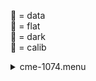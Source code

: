 &#x1F4D7;  = data  
&#x1F4D8;  = flat  
&#x1F4D9;  = dark  
&#x1F4D5;  = calib<details><summary>cme-1074.menu</summary><blockquote><pre><details><summary>cme-1074.cbk</summary><blockquote><pre><details><summary>1074_FW.rcp</summary><blockquote><pre>prefilterrange	1074

Integration:0.00 minutes.  Hardware:0.42 minutes. total:0.42 minutes  </pre></blockquote></details><details><summary>setupDark.rcp</summary><blockquote><pre>shut	in

Integration:0.00 minutes.  Hardware:0.00 minutes. total:0.00 minutes  </pre></blockquote></details><details><summary>&#x1F4D9; [1074_05wave_2beam_16sums_1rep_BOTH.rcp](tuningplots/1074_05wave_2beam_16sums_1rep_BOTH.rcp.png)</summary><blockquote><pre>&#x1F4D9; data	rcam	both	1074.48	16
&#x1F4D9; data	rcam	both	1074.59	16
&#x1F4D9; data	rcam	both	1074.70	16
&#x1F4D9; data	rcam	both	1074.81	16
&#x1F4D9; data	rcam	both	1074.92	16
&#x1F4D9; data	tcam	both	1074.48	16
&#x1F4D9; data	tcam	both	1074.59	16
&#x1F4D9; data	tcam	both	1074.70	16
&#x1F4D9; data	tcam	both	1074.81	16
&#x1F4D9; data	tcam	both	1074.92	16

Integration:1.05 minutes.  Hardware:0.00 minutes. total:1.05 minutes  </pre></blockquote></details><details><summary>setupFlat.rcp</summary><blockquote><pre>diffuser	in
cover	out
occ	out
shut	out
calib	out

Integration:0.00 minutes.  Hardware:1.00 minutes. total:1.00 minutes  </pre></blockquote></details><details><summary>&#x1F4D8; [1074_05wave_2beam_16sums_1rep_BOTH.rcp](tuningplots/1074_05wave_2beam_16sums_1rep_BOTH.rcp.png)</summary><blockquote><pre>&#x1F4D8; data	rcam	both	1074.48	16
&#x1F4D8; data	rcam	both	1074.59	16
&#x1F4D8; data	rcam	both	1074.70	16
&#x1F4D8; data	rcam	both	1074.81	16
&#x1F4D8; data	rcam	both	1074.92	16
&#x1F4D8; data	tcam	both	1074.48	16
&#x1F4D8; data	tcam	both	1074.59	16
&#x1F4D8; data	tcam	both	1074.70	16
&#x1F4D8; data	tcam	both	1074.81	16
&#x1F4D8; data	tcam	both	1074.92	16

Integration:1.05 minutes.  Hardware:0.00 minutes. total:1.05 minutes  </pre></blockquote></details><details><summary>setupObserving.rcp</summary><blockquote><pre>shut	in
cover	out
calib	out
occ	in
diffuser	out
shut	out

Integration:0.00 minutes.  Hardware:0.33 minutes. total:0.33 minutes  </pre></blockquote></details><details><summary>&#x1F4D7; [1074_05wave_2beam_16sums_1rep_BOTH.rcp](tuningplots/1074_05wave_2beam_16sums_1rep_BOTH.rcp.png)</summary><blockquote><pre>&#x1F4D7; data	rcam	both	1074.48	16
&#x1F4D7; data	rcam	both	1074.59	16
&#x1F4D7; data	rcam	both	1074.70	16
&#x1F4D7; data	rcam	both	1074.81	16
&#x1F4D7; data	rcam	both	1074.92	16
&#x1F4D7; data	tcam	both	1074.48	16
&#x1F4D7; data	tcam	both	1074.59	16
&#x1F4D7; data	tcam	both	1074.70	16
&#x1F4D7; data	tcam	both	1074.81	16
&#x1F4D7; data	tcam	both	1074.92	16

Integration:1.05 minutes.  Hardware:0.00 minutes. total:1.05 minutes  </pre></blockquote></details><details><summary>&#x1F4D7; [1074_05wave_2beam_16sums_1rep_BOTH.rcp](tuningplots/1074_05wave_2beam_16sums_1rep_BOTH.rcp.png)</summary><blockquote><pre>&#x1F4D7; data	rcam	both	1074.48	16
&#x1F4D7; data	rcam	both	1074.59	16
&#x1F4D7; data	rcam	both	1074.70	16
&#x1F4D7; data	rcam	both	1074.81	16
&#x1F4D7; data	rcam	both	1074.92	16
&#x1F4D7; data	tcam	both	1074.48	16
&#x1F4D7; data	tcam	both	1074.59	16
&#x1F4D7; data	tcam	both	1074.70	16
&#x1F4D7; data	tcam	both	1074.81	16
&#x1F4D7; data	tcam	both	1074.92	16

Integration:1.05 minutes.  Hardware:0.00 minutes. total:1.05 minutes  </pre></blockquote></details><details><summary>&#x1F4D7; [1074_05wave_2beam_16sums_1rep_BOTH.rcp](tuningplots/1074_05wave_2beam_16sums_1rep_BOTH.rcp.png)</summary><blockquote><pre>&#x1F4D7; data	rcam	both	1074.48	16
&#x1F4D7; data	rcam	both	1074.59	16
&#x1F4D7; data	rcam	both	1074.70	16
&#x1F4D7; data	rcam	both	1074.81	16
&#x1F4D7; data	rcam	both	1074.92	16
&#x1F4D7; data	tcam	both	1074.48	16
&#x1F4D7; data	tcam	both	1074.59	16
&#x1F4D7; data	tcam	both	1074.70	16
&#x1F4D7; data	tcam	both	1074.81	16
&#x1F4D7; data	tcam	both	1074.92	16

Integration:1.05 minutes.  Hardware:0.00 minutes. total:1.05 minutes  </pre></blockquote></details><details><summary>&#x1F4D7; [1074_05wave_2beam_16sums_1rep_BOTH.rcp](tuningplots/1074_05wave_2beam_16sums_1rep_BOTH.rcp.png)</summary><blockquote><pre>&#x1F4D7; data	rcam	both	1074.48	16
&#x1F4D7; data	rcam	both	1074.59	16
&#x1F4D7; data	rcam	both	1074.70	16
&#x1F4D7; data	rcam	both	1074.81	16
&#x1F4D7; data	rcam	both	1074.92	16
&#x1F4D7; data	tcam	both	1074.48	16
&#x1F4D7; data	tcam	both	1074.59	16
&#x1F4D7; data	tcam	both	1074.70	16
&#x1F4D7; data	tcam	both	1074.81	16
&#x1F4D7; data	tcam	both	1074.92	16

Integration:1.05 minutes.  Hardware:0.00 minutes. total:1.05 minutes  </pre></blockquote></details><details><summary>&#x1F4D7; [1074_05wave_2beam_16sums_1rep_BOTH.rcp](tuningplots/1074_05wave_2beam_16sums_1rep_BOTH.rcp.png)</summary><blockquote><pre>&#x1F4D7; data	rcam	both	1074.48	16
&#x1F4D7; data	rcam	both	1074.59	16
&#x1F4D7; data	rcam	both	1074.70	16
&#x1F4D7; data	rcam	both	1074.81	16
&#x1F4D7; data	rcam	both	1074.92	16
&#x1F4D7; data	tcam	both	1074.48	16
&#x1F4D7; data	tcam	both	1074.59	16
&#x1F4D7; data	tcam	both	1074.70	16
&#x1F4D7; data	tcam	both	1074.81	16
&#x1F4D7; data	tcam	both	1074.92	16

Integration:1.05 minutes.  Hardware:0.00 minutes. total:1.05 minutes  </pre></blockquote></details><details><summary>&#x1F4D7; [1074_05wave_2beam_16sums_1rep_BOTH.rcp](tuningplots/1074_05wave_2beam_16sums_1rep_BOTH.rcp.png)</summary><blockquote><pre>&#x1F4D7; data	rcam	both	1074.48	16
&#x1F4D7; data	rcam	both	1074.59	16
&#x1F4D7; data	rcam	both	1074.70	16
&#x1F4D7; data	rcam	both	1074.81	16
&#x1F4D7; data	rcam	both	1074.92	16
&#x1F4D7; data	tcam	both	1074.48	16
&#x1F4D7; data	tcam	both	1074.59	16
&#x1F4D7; data	tcam	both	1074.70	16
&#x1F4D7; data	tcam	both	1074.81	16
&#x1F4D7; data	tcam	both	1074.92	16

Integration:1.05 minutes.  Hardware:0.00 minutes. total:1.05 minutes  </pre></blockquote></details><details><summary>&#x1F4D7; [1074_05wave_2beam_16sums_1rep_BOTH.rcp](tuningplots/1074_05wave_2beam_16sums_1rep_BOTH.rcp.png)</summary><blockquote><pre>&#x1F4D7; data	rcam	both	1074.48	16
&#x1F4D7; data	rcam	both	1074.59	16
&#x1F4D7; data	rcam	both	1074.70	16
&#x1F4D7; data	rcam	both	1074.81	16
&#x1F4D7; data	rcam	both	1074.92	16
&#x1F4D7; data	tcam	both	1074.48	16
&#x1F4D7; data	tcam	both	1074.59	16
&#x1F4D7; data	tcam	both	1074.70	16
&#x1F4D7; data	tcam	both	1074.81	16
&#x1F4D7; data	tcam	both	1074.92	16

Integration:1.05 minutes.  Hardware:0.00 minutes. total:1.05 minutes  </pre></blockquote></details><details><summary>&#x1F4D7; [1074_05wave_2beam_16sums_1rep_BOTH.rcp](tuningplots/1074_05wave_2beam_16sums_1rep_BOTH.rcp.png)</summary><blockquote><pre>&#x1F4D7; data	rcam	both	1074.48	16
&#x1F4D7; data	rcam	both	1074.59	16
&#x1F4D7; data	rcam	both	1074.70	16
&#x1F4D7; data	rcam	both	1074.81	16
&#x1F4D7; data	rcam	both	1074.92	16
&#x1F4D7; data	tcam	both	1074.48	16
&#x1F4D7; data	tcam	both	1074.59	16
&#x1F4D7; data	tcam	both	1074.70	16
&#x1F4D7; data	tcam	both	1074.81	16
&#x1F4D7; data	tcam	both	1074.92	16

Integration:1.05 minutes.  Hardware:0.00 minutes. total:1.05 minutes  </pre></blockquote></details><details><summary>&#x1F4D7; [1074_05wave_2beam_16sums_1rep_BOTH.rcp](tuningplots/1074_05wave_2beam_16sums_1rep_BOTH.rcp.png)</summary><blockquote><pre>&#x1F4D7; data	rcam	both	1074.48	16
&#x1F4D7; data	rcam	both	1074.59	16
&#x1F4D7; data	rcam	both	1074.70	16
&#x1F4D7; data	rcam	both	1074.81	16
&#x1F4D7; data	rcam	both	1074.92	16
&#x1F4D7; data	tcam	both	1074.48	16
&#x1F4D7; data	tcam	both	1074.59	16
&#x1F4D7; data	tcam	both	1074.70	16
&#x1F4D7; data	tcam	both	1074.81	16
&#x1F4D7; data	tcam	both	1074.92	16

Integration:1.05 minutes.  Hardware:0.00 minutes. total:1.05 minutes  </pre></blockquote></details><details><summary>&#x1F4D7; [1074_05wave_2beam_16sums_1rep_BOTH.rcp](tuningplots/1074_05wave_2beam_16sums_1rep_BOTH.rcp.png)</summary><blockquote><pre>&#x1F4D7; data	rcam	both	1074.48	16
&#x1F4D7; data	rcam	both	1074.59	16
&#x1F4D7; data	rcam	both	1074.70	16
&#x1F4D7; data	rcam	both	1074.81	16
&#x1F4D7; data	rcam	both	1074.92	16
&#x1F4D7; data	tcam	both	1074.48	16
&#x1F4D7; data	tcam	both	1074.59	16
&#x1F4D7; data	tcam	both	1074.70	16
&#x1F4D7; data	tcam	both	1074.81	16
&#x1F4D7; data	tcam	both	1074.92	16

Integration:1.05 minutes.  Hardware:0.00 minutes. total:1.05 minutes  </pre></blockquote></details><details><summary>&#x1F4D7; [1074_05wave_2beam_16sums_1rep_BOTH.rcp](tuningplots/1074_05wave_2beam_16sums_1rep_BOTH.rcp.png)</summary><blockquote><pre>&#x1F4D7; data	rcam	both	1074.48	16
&#x1F4D7; data	rcam	both	1074.59	16
&#x1F4D7; data	rcam	both	1074.70	16
&#x1F4D7; data	rcam	both	1074.81	16
&#x1F4D7; data	rcam	both	1074.92	16
&#x1F4D7; data	tcam	both	1074.48	16
&#x1F4D7; data	tcam	both	1074.59	16
&#x1F4D7; data	tcam	both	1074.70	16
&#x1F4D7; data	tcam	both	1074.81	16
&#x1F4D7; data	tcam	both	1074.92	16

Integration:1.05 minutes.  Hardware:0.00 minutes. total:1.05 minutes  </pre></blockquote></details><details><summary>&#x1F4D7; [1074_05wave_2beam_16sums_1rep_BOTH.rcp](tuningplots/1074_05wave_2beam_16sums_1rep_BOTH.rcp.png)</summary><blockquote><pre>&#x1F4D7; data	rcam	both	1074.48	16
&#x1F4D7; data	rcam	both	1074.59	16
&#x1F4D7; data	rcam	both	1074.70	16
&#x1F4D7; data	rcam	both	1074.81	16
&#x1F4D7; data	rcam	both	1074.92	16
&#x1F4D7; data	tcam	both	1074.48	16
&#x1F4D7; data	tcam	both	1074.59	16
&#x1F4D7; data	tcam	both	1074.70	16
&#x1F4D7; data	tcam	both	1074.81	16
&#x1F4D7; data	tcam	both	1074.92	16

Integration:1.05 minutes.  Hardware:0.00 minutes. total:1.05 minutes  </pre></blockquote></details><details><summary>&#x1F4D7; [1074_05wave_2beam_16sums_1rep_BOTH.rcp](tuningplots/1074_05wave_2beam_16sums_1rep_BOTH.rcp.png)</summary><blockquote><pre>&#x1F4D7; data	rcam	both	1074.48	16
&#x1F4D7; data	rcam	both	1074.59	16
&#x1F4D7; data	rcam	both	1074.70	16
&#x1F4D7; data	rcam	both	1074.81	16
&#x1F4D7; data	rcam	both	1074.92	16
&#x1F4D7; data	tcam	both	1074.48	16
&#x1F4D7; data	tcam	both	1074.59	16
&#x1F4D7; data	tcam	both	1074.70	16
&#x1F4D7; data	tcam	both	1074.81	16
&#x1F4D7; data	tcam	both	1074.92	16

Integration:1.05 minutes.  Hardware:0.00 minutes. total:1.05 minutes  </pre></blockquote></details><details><summary>&#x1F4D7; [1074_05wave_2beam_16sums_1rep_BOTH.rcp](tuningplots/1074_05wave_2beam_16sums_1rep_BOTH.rcp.png)</summary><blockquote><pre>&#x1F4D7; data	rcam	both	1074.48	16
&#x1F4D7; data	rcam	both	1074.59	16
&#x1F4D7; data	rcam	both	1074.70	16
&#x1F4D7; data	rcam	both	1074.81	16
&#x1F4D7; data	rcam	both	1074.92	16
&#x1F4D7; data	tcam	both	1074.48	16
&#x1F4D7; data	tcam	both	1074.59	16
&#x1F4D7; data	tcam	both	1074.70	16
&#x1F4D7; data	tcam	both	1074.81	16
&#x1F4D7; data	tcam	both	1074.92	16

Integration:1.05 minutes.  Hardware:0.00 minutes. total:1.05 minutes  </pre></blockquote></details><details><summary>&#x1F4D7; [1074_05wave_2beam_16sums_1rep_BOTH.rcp](tuningplots/1074_05wave_2beam_16sums_1rep_BOTH.rcp.png)</summary><blockquote><pre>&#x1F4D7; data	rcam	both	1074.48	16
&#x1F4D7; data	rcam	both	1074.59	16
&#x1F4D7; data	rcam	both	1074.70	16
&#x1F4D7; data	rcam	both	1074.81	16
&#x1F4D7; data	rcam	both	1074.92	16
&#x1F4D7; data	tcam	both	1074.48	16
&#x1F4D7; data	tcam	both	1074.59	16
&#x1F4D7; data	tcam	both	1074.70	16
&#x1F4D7; data	tcam	both	1074.81	16
&#x1F4D7; data	tcam	both	1074.92	16

Integration:1.05 minutes.  Hardware:0.00 minutes. total:1.05 minutes  </pre></blockquote></details><details><summary>&#x1F4D7; [1074_05wave_2beam_16sums_1rep_BOTH.rcp](tuningplots/1074_05wave_2beam_16sums_1rep_BOTH.rcp.png)</summary><blockquote><pre>&#x1F4D7; data	rcam	both	1074.48	16
&#x1F4D7; data	rcam	both	1074.59	16
&#x1F4D7; data	rcam	both	1074.70	16
&#x1F4D7; data	rcam	both	1074.81	16
&#x1F4D7; data	rcam	both	1074.92	16
&#x1F4D7; data	tcam	both	1074.48	16
&#x1F4D7; data	tcam	both	1074.59	16
&#x1F4D7; data	tcam	both	1074.70	16
&#x1F4D7; data	tcam	both	1074.81	16
&#x1F4D7; data	tcam	both	1074.92	16

Integration:1.05 minutes.  Hardware:0.00 minutes. total:1.05 minutes  </pre></blockquote></details><details><summary>&#x1F4D7; [1074_05wave_2beam_16sums_1rep_BOTH.rcp](tuningplots/1074_05wave_2beam_16sums_1rep_BOTH.rcp.png)</summary><blockquote><pre>&#x1F4D7; data	rcam	both	1074.48	16
&#x1F4D7; data	rcam	both	1074.59	16
&#x1F4D7; data	rcam	both	1074.70	16
&#x1F4D7; data	rcam	both	1074.81	16
&#x1F4D7; data	rcam	both	1074.92	16
&#x1F4D7; data	tcam	both	1074.48	16
&#x1F4D7; data	tcam	both	1074.59	16
&#x1F4D7; data	tcam	both	1074.70	16
&#x1F4D7; data	tcam	both	1074.81	16
&#x1F4D7; data	tcam	both	1074.92	16

Integration:1.05 minutes.  Hardware:0.00 minutes. total:1.05 minutes  </pre></blockquote></details><details><summary>&#x1F4D7; [1074_05wave_2beam_16sums_1rep_BOTH.rcp](tuningplots/1074_05wave_2beam_16sums_1rep_BOTH.rcp.png)</summary><blockquote><pre>&#x1F4D7; data	rcam	both	1074.48	16
&#x1F4D7; data	rcam	both	1074.59	16
&#x1F4D7; data	rcam	both	1074.70	16
&#x1F4D7; data	rcam	both	1074.81	16
&#x1F4D7; data	rcam	both	1074.92	16
&#x1F4D7; data	tcam	both	1074.48	16
&#x1F4D7; data	tcam	both	1074.59	16
&#x1F4D7; data	tcam	both	1074.70	16
&#x1F4D7; data	tcam	both	1074.81	16
&#x1F4D7; data	tcam	both	1074.92	16

Integration:1.05 minutes.  Hardware:0.00 minutes. total:1.05 minutes  </pre></blockquote></details><details><summary>&#x1F4D7; [1074_05wave_2beam_16sums_1rep_BOTH.rcp](tuningplots/1074_05wave_2beam_16sums_1rep_BOTH.rcp.png)</summary><blockquote><pre>&#x1F4D7; data	rcam	both	1074.48	16
&#x1F4D7; data	rcam	both	1074.59	16
&#x1F4D7; data	rcam	both	1074.70	16
&#x1F4D7; data	rcam	both	1074.81	16
&#x1F4D7; data	rcam	both	1074.92	16
&#x1F4D7; data	tcam	both	1074.48	16
&#x1F4D7; data	tcam	both	1074.59	16
&#x1F4D7; data	tcam	both	1074.70	16
&#x1F4D7; data	tcam	both	1074.81	16
&#x1F4D7; data	tcam	both	1074.92	16

Integration:1.05 minutes.  Hardware:0.00 minutes. total:1.05 minutes  </pre></blockquote></details><details><summary>&#x1F4D7; [1074_05wave_2beam_16sums_1rep_BOTH.rcp](tuningplots/1074_05wave_2beam_16sums_1rep_BOTH.rcp.png)</summary><blockquote><pre>&#x1F4D7; data	rcam	both	1074.48	16
&#x1F4D7; data	rcam	both	1074.59	16
&#x1F4D7; data	rcam	both	1074.70	16
&#x1F4D7; data	rcam	both	1074.81	16
&#x1F4D7; data	rcam	both	1074.92	16
&#x1F4D7; data	tcam	both	1074.48	16
&#x1F4D7; data	tcam	both	1074.59	16
&#x1F4D7; data	tcam	both	1074.70	16
&#x1F4D7; data	tcam	both	1074.81	16
&#x1F4D7; data	tcam	both	1074.92	16

Integration:1.05 minutes.  Hardware:0.00 minutes. total:1.05 minutes  </pre></blockquote></details><details><summary>&#x1F4D7; [1074_05wave_2beam_16sums_1rep_BOTH.rcp](tuningplots/1074_05wave_2beam_16sums_1rep_BOTH.rcp.png)</summary><blockquote><pre>&#x1F4D7; data	rcam	both	1074.48	16
&#x1F4D7; data	rcam	both	1074.59	16
&#x1F4D7; data	rcam	both	1074.70	16
&#x1F4D7; data	rcam	both	1074.81	16
&#x1F4D7; data	rcam	both	1074.92	16
&#x1F4D7; data	tcam	both	1074.48	16
&#x1F4D7; data	tcam	both	1074.59	16
&#x1F4D7; data	tcam	both	1074.70	16
&#x1F4D7; data	tcam	both	1074.81	16
&#x1F4D7; data	tcam	both	1074.92	16

Integration:1.05 minutes.  Hardware:0.00 minutes. total:1.05 minutes  </pre></blockquote></details><details><summary>&#x1F4D7; [1074_05wave_2beam_16sums_1rep_BOTH.rcp](tuningplots/1074_05wave_2beam_16sums_1rep_BOTH.rcp.png)</summary><blockquote><pre>&#x1F4D7; data	rcam	both	1074.48	16
&#x1F4D7; data	rcam	both	1074.59	16
&#x1F4D7; data	rcam	both	1074.70	16
&#x1F4D7; data	rcam	both	1074.81	16
&#x1F4D7; data	rcam	both	1074.92	16
&#x1F4D7; data	tcam	both	1074.48	16
&#x1F4D7; data	tcam	both	1074.59	16
&#x1F4D7; data	tcam	both	1074.70	16
&#x1F4D7; data	tcam	both	1074.81	16
&#x1F4D7; data	tcam	both	1074.92	16

Integration:1.05 minutes.  Hardware:0.00 minutes. total:1.05 minutes  </pre></blockquote></details><details><summary>&#x1F4D7; [1074_05wave_2beam_16sums_1rep_BOTH.rcp](tuningplots/1074_05wave_2beam_16sums_1rep_BOTH.rcp.png)</summary><blockquote><pre>&#x1F4D7; data	rcam	both	1074.48	16
&#x1F4D7; data	rcam	both	1074.59	16
&#x1F4D7; data	rcam	both	1074.70	16
&#x1F4D7; data	rcam	both	1074.81	16
&#x1F4D7; data	rcam	both	1074.92	16
&#x1F4D7; data	tcam	both	1074.48	16
&#x1F4D7; data	tcam	both	1074.59	16
&#x1F4D7; data	tcam	both	1074.70	16
&#x1F4D7; data	tcam	both	1074.81	16
&#x1F4D7; data	tcam	both	1074.92	16

Integration:1.05 minutes.  Hardware:0.00 minutes. total:1.05 minutes  </pre></blockquote></details><details><summary>&#x1F4D7; [1074_05wave_2beam_16sums_1rep_BOTH.rcp](tuningplots/1074_05wave_2beam_16sums_1rep_BOTH.rcp.png)</summary><blockquote><pre>&#x1F4D7; data	rcam	both	1074.48	16
&#x1F4D7; data	rcam	both	1074.59	16
&#x1F4D7; data	rcam	both	1074.70	16
&#x1F4D7; data	rcam	both	1074.81	16
&#x1F4D7; data	rcam	both	1074.92	16
&#x1F4D7; data	tcam	both	1074.48	16
&#x1F4D7; data	tcam	both	1074.59	16
&#x1F4D7; data	tcam	both	1074.70	16
&#x1F4D7; data	tcam	both	1074.81	16
&#x1F4D7; data	tcam	both	1074.92	16

Integration:1.05 minutes.  Hardware:0.00 minutes. total:1.05 minutes  </pre></blockquote></details><details><summary>&#x1F4D7; [1074_05wave_2beam_16sums_1rep_BOTH.rcp](tuningplots/1074_05wave_2beam_16sums_1rep_BOTH.rcp.png)</summary><blockquote><pre>&#x1F4D7; data	rcam	both	1074.48	16
&#x1F4D7; data	rcam	both	1074.59	16
&#x1F4D7; data	rcam	both	1074.70	16
&#x1F4D7; data	rcam	both	1074.81	16
&#x1F4D7; data	rcam	both	1074.92	16
&#x1F4D7; data	tcam	both	1074.48	16
&#x1F4D7; data	tcam	both	1074.59	16
&#x1F4D7; data	tcam	both	1074.70	16
&#x1F4D7; data	tcam	both	1074.81	16
&#x1F4D7; data	tcam	both	1074.92	16

Integration:1.05 minutes.  Hardware:0.00 minutes. total:1.05 minutes  </pre></blockquote></details><details><summary>&#x1F4D7; [1074_05wave_2beam_16sums_1rep_BOTH.rcp](tuningplots/1074_05wave_2beam_16sums_1rep_BOTH.rcp.png)</summary><blockquote><pre>&#x1F4D7; data	rcam	both	1074.48	16
&#x1F4D7; data	rcam	both	1074.59	16
&#x1F4D7; data	rcam	both	1074.70	16
&#x1F4D7; data	rcam	both	1074.81	16
&#x1F4D7; data	rcam	both	1074.92	16
&#x1F4D7; data	tcam	both	1074.48	16
&#x1F4D7; data	tcam	both	1074.59	16
&#x1F4D7; data	tcam	both	1074.70	16
&#x1F4D7; data	tcam	both	1074.81	16
&#x1F4D7; data	tcam	both	1074.92	16

Integration:1.05 minutes.  Hardware:0.00 minutes. total:1.05 minutes  </pre></blockquote></details><details><summary>&#x1F4D7; [1074_05wave_2beam_16sums_1rep_BOTH.rcp](tuningplots/1074_05wave_2beam_16sums_1rep_BOTH.rcp.png)</summary><blockquote><pre>&#x1F4D7; data	rcam	both	1074.48	16
&#x1F4D7; data	rcam	both	1074.59	16
&#x1F4D7; data	rcam	both	1074.70	16
&#x1F4D7; data	rcam	both	1074.81	16
&#x1F4D7; data	rcam	both	1074.92	16
&#x1F4D7; data	tcam	both	1074.48	16
&#x1F4D7; data	tcam	both	1074.59	16
&#x1F4D7; data	tcam	both	1074.70	16
&#x1F4D7; data	tcam	both	1074.81	16
&#x1F4D7; data	tcam	both	1074.92	16

Integration:1.05 minutes.  Hardware:0.00 minutes. total:1.05 minutes  </pre></blockquote></details><details><summary>&#x1F4D7; [1074_05wave_2beam_16sums_1rep_BOTH.rcp](tuningplots/1074_05wave_2beam_16sums_1rep_BOTH.rcp.png)</summary><blockquote><pre>&#x1F4D7; data	rcam	both	1074.48	16
&#x1F4D7; data	rcam	both	1074.59	16
&#x1F4D7; data	rcam	both	1074.70	16
&#x1F4D7; data	rcam	both	1074.81	16
&#x1F4D7; data	rcam	both	1074.92	16
&#x1F4D7; data	tcam	both	1074.48	16
&#x1F4D7; data	tcam	both	1074.59	16
&#x1F4D7; data	tcam	both	1074.70	16
&#x1F4D7; data	tcam	both	1074.81	16
&#x1F4D7; data	tcam	both	1074.92	16

Integration:1.05 minutes.  Hardware:0.00 minutes. total:1.05 minutes  </pre></blockquote></details><details><summary>&#x1F4D7; [1074_05wave_2beam_16sums_1rep_BOTH.rcp](tuningplots/1074_05wave_2beam_16sums_1rep_BOTH.rcp.png)</summary><blockquote><pre>&#x1F4D7; data	rcam	both	1074.48	16
&#x1F4D7; data	rcam	both	1074.59	16
&#x1F4D7; data	rcam	both	1074.70	16
&#x1F4D7; data	rcam	both	1074.81	16
&#x1F4D7; data	rcam	both	1074.92	16
&#x1F4D7; data	tcam	both	1074.48	16
&#x1F4D7; data	tcam	both	1074.59	16
&#x1F4D7; data	tcam	both	1074.70	16
&#x1F4D7; data	tcam	both	1074.81	16
&#x1F4D7; data	tcam	both	1074.92	16

Integration:1.05 minutes.  Hardware:0.00 minutes. total:1.05 minutes  </pre></blockquote></details><details><summary>&#x1F4D7; [1074_05wave_2beam_16sums_1rep_BOTH.rcp](tuningplots/1074_05wave_2beam_16sums_1rep_BOTH.rcp.png)</summary><blockquote><pre>&#x1F4D7; data	rcam	both	1074.48	16
&#x1F4D7; data	rcam	both	1074.59	16
&#x1F4D7; data	rcam	both	1074.70	16
&#x1F4D7; data	rcam	both	1074.81	16
&#x1F4D7; data	rcam	both	1074.92	16
&#x1F4D7; data	tcam	both	1074.48	16
&#x1F4D7; data	tcam	both	1074.59	16
&#x1F4D7; data	tcam	both	1074.70	16
&#x1F4D7; data	tcam	both	1074.81	16
&#x1F4D7; data	tcam	both	1074.92	16

Integration:1.05 minutes.  Hardware:0.00 minutes. total:1.05 minutes  </pre></blockquote></details><details><summary>&#x1F4D7; [1074_05wave_2beam_16sums_1rep_BOTH.rcp](tuningplots/1074_05wave_2beam_16sums_1rep_BOTH.rcp.png)</summary><blockquote><pre>&#x1F4D7; data	rcam	both	1074.48	16
&#x1F4D7; data	rcam	both	1074.59	16
&#x1F4D7; data	rcam	both	1074.70	16
&#x1F4D7; data	rcam	both	1074.81	16
&#x1F4D7; data	rcam	both	1074.92	16
&#x1F4D7; data	tcam	both	1074.48	16
&#x1F4D7; data	tcam	both	1074.59	16
&#x1F4D7; data	tcam	both	1074.70	16
&#x1F4D7; data	tcam	both	1074.81	16
&#x1F4D7; data	tcam	both	1074.92	16

Integration:1.05 minutes.  Hardware:0.00 minutes. total:1.05 minutes  </pre></blockquote></details><details><summary>&#x1F4D7; [1074_05wave_2beam_16sums_1rep_BOTH.rcp](tuningplots/1074_05wave_2beam_16sums_1rep_BOTH.rcp.png)</summary><blockquote><pre>&#x1F4D7; data	rcam	both	1074.48	16
&#x1F4D7; data	rcam	both	1074.59	16
&#x1F4D7; data	rcam	both	1074.70	16
&#x1F4D7; data	rcam	both	1074.81	16
&#x1F4D7; data	rcam	both	1074.92	16
&#x1F4D7; data	tcam	both	1074.48	16
&#x1F4D7; data	tcam	both	1074.59	16
&#x1F4D7; data	tcam	both	1074.70	16
&#x1F4D7; data	tcam	both	1074.81	16
&#x1F4D7; data	tcam	both	1074.92	16

Integration:1.05 minutes.  Hardware:0.00 minutes. total:1.05 minutes  </pre></blockquote></details><details><summary>&#x1F4D7; [1074_05wave_2beam_16sums_1rep_BOTH.rcp](tuningplots/1074_05wave_2beam_16sums_1rep_BOTH.rcp.png)</summary><blockquote><pre>&#x1F4D7; data	rcam	both	1074.48	16
&#x1F4D7; data	rcam	both	1074.59	16
&#x1F4D7; data	rcam	both	1074.70	16
&#x1F4D7; data	rcam	both	1074.81	16
&#x1F4D7; data	rcam	both	1074.92	16
&#x1F4D7; data	tcam	both	1074.48	16
&#x1F4D7; data	tcam	both	1074.59	16
&#x1F4D7; data	tcam	both	1074.70	16
&#x1F4D7; data	tcam	both	1074.81	16
&#x1F4D7; data	tcam	both	1074.92	16

Integration:1.05 minutes.  Hardware:0.00 minutes. total:1.05 minutes  </pre></blockquote></details><details><summary>&#x1F4D7; [1074_05wave_2beam_16sums_1rep_BOTH.rcp](tuningplots/1074_05wave_2beam_16sums_1rep_BOTH.rcp.png)</summary><blockquote><pre>&#x1F4D7; data	rcam	both	1074.48	16
&#x1F4D7; data	rcam	both	1074.59	16
&#x1F4D7; data	rcam	both	1074.70	16
&#x1F4D7; data	rcam	both	1074.81	16
&#x1F4D7; data	rcam	both	1074.92	16
&#x1F4D7; data	tcam	both	1074.48	16
&#x1F4D7; data	tcam	both	1074.59	16
&#x1F4D7; data	tcam	both	1074.70	16
&#x1F4D7; data	tcam	both	1074.81	16
&#x1F4D7; data	tcam	both	1074.92	16

Integration:1.05 minutes.  Hardware:0.00 minutes. total:1.05 minutes  </pre></blockquote></details><details><summary>&#x1F4D7; [1074_05wave_2beam_16sums_1rep_BOTH.rcp](tuningplots/1074_05wave_2beam_16sums_1rep_BOTH.rcp.png)</summary><blockquote><pre>&#x1F4D7; data	rcam	both	1074.48	16
&#x1F4D7; data	rcam	both	1074.59	16
&#x1F4D7; data	rcam	both	1074.70	16
&#x1F4D7; data	rcam	both	1074.81	16
&#x1F4D7; data	rcam	both	1074.92	16
&#x1F4D7; data	tcam	both	1074.48	16
&#x1F4D7; data	tcam	both	1074.59	16
&#x1F4D7; data	tcam	both	1074.70	16
&#x1F4D7; data	tcam	both	1074.81	16
&#x1F4D7; data	tcam	both	1074.92	16

Integration:1.05 minutes.  Hardware:0.00 minutes. total:1.05 minutes  </pre></blockquote></details><details><summary>&#x1F4D7; [1074_05wave_2beam_16sums_1rep_BOTH.rcp](tuningplots/1074_05wave_2beam_16sums_1rep_BOTH.rcp.png)</summary><blockquote><pre>&#x1F4D7; data	rcam	both	1074.48	16
&#x1F4D7; data	rcam	both	1074.59	16
&#x1F4D7; data	rcam	both	1074.70	16
&#x1F4D7; data	rcam	both	1074.81	16
&#x1F4D7; data	rcam	both	1074.92	16
&#x1F4D7; data	tcam	both	1074.48	16
&#x1F4D7; data	tcam	both	1074.59	16
&#x1F4D7; data	tcam	both	1074.70	16
&#x1F4D7; data	tcam	both	1074.81	16
&#x1F4D7; data	tcam	both	1074.92	16

Integration:1.05 minutes.  Hardware:0.00 minutes. total:1.05 minutes  </pre></blockquote></details><details><summary>&#x1F4D7; [1074_05wave_2beam_16sums_1rep_BOTH.rcp](tuningplots/1074_05wave_2beam_16sums_1rep_BOTH.rcp.png)</summary><blockquote><pre>&#x1F4D7; data	rcam	both	1074.48	16
&#x1F4D7; data	rcam	both	1074.59	16
&#x1F4D7; data	rcam	both	1074.70	16
&#x1F4D7; data	rcam	both	1074.81	16
&#x1F4D7; data	rcam	both	1074.92	16
&#x1F4D7; data	tcam	both	1074.48	16
&#x1F4D7; data	tcam	both	1074.59	16
&#x1F4D7; data	tcam	both	1074.70	16
&#x1F4D7; data	tcam	both	1074.81	16
&#x1F4D7; data	tcam	both	1074.92	16

Integration:1.05 minutes.  Hardware:0.00 minutes. total:1.05 minutes  </pre></blockquote></details><details><summary>&#x1F4D7; [1074_05wave_2beam_16sums_1rep_BOTH.rcp](tuningplots/1074_05wave_2beam_16sums_1rep_BOTH.rcp.png)</summary><blockquote><pre>&#x1F4D7; data	rcam	both	1074.48	16
&#x1F4D7; data	rcam	both	1074.59	16
&#x1F4D7; data	rcam	both	1074.70	16
&#x1F4D7; data	rcam	both	1074.81	16
&#x1F4D7; data	rcam	both	1074.92	16
&#x1F4D7; data	tcam	both	1074.48	16
&#x1F4D7; data	tcam	both	1074.59	16
&#x1F4D7; data	tcam	both	1074.70	16
&#x1F4D7; data	tcam	both	1074.81	16
&#x1F4D7; data	tcam	both	1074.92	16

Integration:1.05 minutes.  Hardware:0.00 minutes. total:1.05 minutes  </pre></blockquote></details><details><summary>&#x1F4D7; [1074_05wave_2beam_16sums_1rep_BOTH.rcp](tuningplots/1074_05wave_2beam_16sums_1rep_BOTH.rcp.png)</summary><blockquote><pre>&#x1F4D7; data	rcam	both	1074.48	16
&#x1F4D7; data	rcam	both	1074.59	16
&#x1F4D7; data	rcam	both	1074.70	16
&#x1F4D7; data	rcam	both	1074.81	16
&#x1F4D7; data	rcam	both	1074.92	16
&#x1F4D7; data	tcam	both	1074.48	16
&#x1F4D7; data	tcam	both	1074.59	16
&#x1F4D7; data	tcam	both	1074.70	16
&#x1F4D7; data	tcam	both	1074.81	16
&#x1F4D7; data	tcam	both	1074.92	16

Integration:1.05 minutes.  Hardware:0.00 minutes. total:1.05 minutes  </pre></blockquote></details><details><summary>&#x1F4D7; [1074_05wave_2beam_16sums_1rep_BOTH.rcp](tuningplots/1074_05wave_2beam_16sums_1rep_BOTH.rcp.png)</summary><blockquote><pre>&#x1F4D7; data	rcam	both	1074.48	16
&#x1F4D7; data	rcam	both	1074.59	16
&#x1F4D7; data	rcam	both	1074.70	16
&#x1F4D7; data	rcam	both	1074.81	16
&#x1F4D7; data	rcam	both	1074.92	16
&#x1F4D7; data	tcam	both	1074.48	16
&#x1F4D7; data	tcam	both	1074.59	16
&#x1F4D7; data	tcam	both	1074.70	16
&#x1F4D7; data	tcam	both	1074.81	16
&#x1F4D7; data	tcam	both	1074.92	16

Integration:1.05 minutes.  Hardware:0.00 minutes. total:1.05 minutes  </pre></blockquote></details><details><summary>&#x1F4D7; [1074_05wave_2beam_16sums_1rep_BOTH.rcp](tuningplots/1074_05wave_2beam_16sums_1rep_BOTH.rcp.png)</summary><blockquote><pre>&#x1F4D7; data	rcam	both	1074.48	16
&#x1F4D7; data	rcam	both	1074.59	16
&#x1F4D7; data	rcam	both	1074.70	16
&#x1F4D7; data	rcam	both	1074.81	16
&#x1F4D7; data	rcam	both	1074.92	16
&#x1F4D7; data	tcam	both	1074.48	16
&#x1F4D7; data	tcam	both	1074.59	16
&#x1F4D7; data	tcam	both	1074.70	16
&#x1F4D7; data	tcam	both	1074.81	16
&#x1F4D7; data	tcam	both	1074.92	16

Integration:1.05 minutes.  Hardware:0.00 minutes. total:1.05 minutes  </pre></blockquote></details><details><summary>&#x1F4D7; [1074_05wave_2beam_16sums_1rep_BOTH.rcp](tuningplots/1074_05wave_2beam_16sums_1rep_BOTH.rcp.png)</summary><blockquote><pre>&#x1F4D7; data	rcam	both	1074.48	16
&#x1F4D7; data	rcam	both	1074.59	16
&#x1F4D7; data	rcam	both	1074.70	16
&#x1F4D7; data	rcam	both	1074.81	16
&#x1F4D7; data	rcam	both	1074.92	16
&#x1F4D7; data	tcam	both	1074.48	16
&#x1F4D7; data	tcam	both	1074.59	16
&#x1F4D7; data	tcam	both	1074.70	16
&#x1F4D7; data	tcam	both	1074.81	16
&#x1F4D7; data	tcam	both	1074.92	16

Integration:1.05 minutes.  Hardware:0.00 minutes. total:1.05 minutes  </pre></blockquote></details><details><summary>&#x1F4D7; [1074_05wave_2beam_16sums_1rep_BOTH.rcp](tuningplots/1074_05wave_2beam_16sums_1rep_BOTH.rcp.png)</summary><blockquote><pre>&#x1F4D7; data	rcam	both	1074.48	16
&#x1F4D7; data	rcam	both	1074.59	16
&#x1F4D7; data	rcam	both	1074.70	16
&#x1F4D7; data	rcam	both	1074.81	16
&#x1F4D7; data	rcam	both	1074.92	16
&#x1F4D7; data	tcam	both	1074.48	16
&#x1F4D7; data	tcam	both	1074.59	16
&#x1F4D7; data	tcam	both	1074.70	16
&#x1F4D7; data	tcam	both	1074.81	16
&#x1F4D7; data	tcam	both	1074.92	16

Integration:1.05 minutes.  Hardware:0.00 minutes. total:1.05 minutes  </pre></blockquote></details><details><summary>&#x1F4D7; [1074_05wave_2beam_16sums_1rep_BOTH.rcp](tuningplots/1074_05wave_2beam_16sums_1rep_BOTH.rcp.png)</summary><blockquote><pre>&#x1F4D7; data	rcam	both	1074.48	16
&#x1F4D7; data	rcam	both	1074.59	16
&#x1F4D7; data	rcam	both	1074.70	16
&#x1F4D7; data	rcam	both	1074.81	16
&#x1F4D7; data	rcam	both	1074.92	16
&#x1F4D7; data	tcam	both	1074.48	16
&#x1F4D7; data	tcam	both	1074.59	16
&#x1F4D7; data	tcam	both	1074.70	16
&#x1F4D7; data	tcam	both	1074.81	16
&#x1F4D7; data	tcam	both	1074.92	16

Integration:1.05 minutes.  Hardware:0.00 minutes. total:1.05 minutes  </pre></blockquote></details><details><summary>&#x1F4D7; [1074_05wave_2beam_16sums_1rep_BOTH.rcp](tuningplots/1074_05wave_2beam_16sums_1rep_BOTH.rcp.png)</summary><blockquote><pre>&#x1F4D7; data	rcam	both	1074.48	16
&#x1F4D7; data	rcam	both	1074.59	16
&#x1F4D7; data	rcam	both	1074.70	16
&#x1F4D7; data	rcam	both	1074.81	16
&#x1F4D7; data	rcam	both	1074.92	16
&#x1F4D7; data	tcam	both	1074.48	16
&#x1F4D7; data	tcam	both	1074.59	16
&#x1F4D7; data	tcam	both	1074.70	16
&#x1F4D7; data	tcam	both	1074.81	16
&#x1F4D7; data	tcam	both	1074.92	16

Integration:1.05 minutes.  Hardware:0.00 minutes. total:1.05 minutes  </pre></blockquote></details><details><summary>&#x1F4D7; [1074_05wave_2beam_16sums_1rep_BOTH.rcp](tuningplots/1074_05wave_2beam_16sums_1rep_BOTH.rcp.png)</summary><blockquote><pre>&#x1F4D7; data	rcam	both	1074.48	16
&#x1F4D7; data	rcam	both	1074.59	16
&#x1F4D7; data	rcam	both	1074.70	16
&#x1F4D7; data	rcam	both	1074.81	16
&#x1F4D7; data	rcam	both	1074.92	16
&#x1F4D7; data	tcam	both	1074.48	16
&#x1F4D7; data	tcam	both	1074.59	16
&#x1F4D7; data	tcam	both	1074.70	16
&#x1F4D7; data	tcam	both	1074.81	16
&#x1F4D7; data	tcam	both	1074.92	16

Integration:1.05 minutes.  Hardware:0.00 minutes. total:1.05 minutes  </pre></blockquote></details><details><summary>&#x1F4D7; [1074_05wave_2beam_16sums_1rep_BOTH.rcp](tuningplots/1074_05wave_2beam_16sums_1rep_BOTH.rcp.png)</summary><blockquote><pre>&#x1F4D7; data	rcam	both	1074.48	16
&#x1F4D7; data	rcam	both	1074.59	16
&#x1F4D7; data	rcam	both	1074.70	16
&#x1F4D7; data	rcam	both	1074.81	16
&#x1F4D7; data	rcam	both	1074.92	16
&#x1F4D7; data	tcam	both	1074.48	16
&#x1F4D7; data	tcam	both	1074.59	16
&#x1F4D7; data	tcam	both	1074.70	16
&#x1F4D7; data	tcam	both	1074.81	16
&#x1F4D7; data	tcam	both	1074.92	16

Integration:1.05 minutes.  Hardware:0.00 minutes. total:1.05 minutes  </pre></blockquote></details><details><summary>&#x1F4D7; [1074_05wave_2beam_16sums_1rep_BOTH.rcp](tuningplots/1074_05wave_2beam_16sums_1rep_BOTH.rcp.png)</summary><blockquote><pre>&#x1F4D7; data	rcam	both	1074.48	16
&#x1F4D7; data	rcam	both	1074.59	16
&#x1F4D7; data	rcam	both	1074.70	16
&#x1F4D7; data	rcam	both	1074.81	16
&#x1F4D7; data	rcam	both	1074.92	16
&#x1F4D7; data	tcam	both	1074.48	16
&#x1F4D7; data	tcam	both	1074.59	16
&#x1F4D7; data	tcam	both	1074.70	16
&#x1F4D7; data	tcam	both	1074.81	16
&#x1F4D7; data	tcam	both	1074.92	16

Integration:1.05 minutes.  Hardware:0.00 minutes. total:1.05 minutes  </pre></blockquote></details><details><summary>&#x1F4D7; [1074_05wave_2beam_16sums_1rep_BOTH.rcp](tuningplots/1074_05wave_2beam_16sums_1rep_BOTH.rcp.png)</summary><blockquote><pre>&#x1F4D7; data	rcam	both	1074.48	16
&#x1F4D7; data	rcam	both	1074.59	16
&#x1F4D7; data	rcam	both	1074.70	16
&#x1F4D7; data	rcam	both	1074.81	16
&#x1F4D7; data	rcam	both	1074.92	16
&#x1F4D7; data	tcam	both	1074.48	16
&#x1F4D7; data	tcam	both	1074.59	16
&#x1F4D7; data	tcam	both	1074.70	16
&#x1F4D7; data	tcam	both	1074.81	16
&#x1F4D7; data	tcam	both	1074.92	16

Integration:1.05 minutes.  Hardware:0.00 minutes. total:1.05 minutes  </pre></blockquote></details><details><summary>&#x1F4D7; [1074_05wave_2beam_16sums_1rep_BOTH.rcp](tuningplots/1074_05wave_2beam_16sums_1rep_BOTH.rcp.png)</summary><blockquote><pre>&#x1F4D7; data	rcam	both	1074.48	16
&#x1F4D7; data	rcam	both	1074.59	16
&#x1F4D7; data	rcam	both	1074.70	16
&#x1F4D7; data	rcam	both	1074.81	16
&#x1F4D7; data	rcam	both	1074.92	16
&#x1F4D7; data	tcam	both	1074.48	16
&#x1F4D7; data	tcam	both	1074.59	16
&#x1F4D7; data	tcam	both	1074.70	16
&#x1F4D7; data	tcam	both	1074.81	16
&#x1F4D7; data	tcam	both	1074.92	16

Integration:1.05 minutes.  Hardware:0.00 minutes. total:1.05 minutes  </pre></blockquote></details><details><summary>&#x1F4D7; [1074_05wave_2beam_16sums_1rep_BOTH.rcp](tuningplots/1074_05wave_2beam_16sums_1rep_BOTH.rcp.png)</summary><blockquote><pre>&#x1F4D7; data	rcam	both	1074.48	16
&#x1F4D7; data	rcam	both	1074.59	16
&#x1F4D7; data	rcam	both	1074.70	16
&#x1F4D7; data	rcam	both	1074.81	16
&#x1F4D7; data	rcam	both	1074.92	16
&#x1F4D7; data	tcam	both	1074.48	16
&#x1F4D7; data	tcam	both	1074.59	16
&#x1F4D7; data	tcam	both	1074.70	16
&#x1F4D7; data	tcam	both	1074.81	16
&#x1F4D7; data	tcam	both	1074.92	16

Integration:1.05 minutes.  Hardware:0.00 minutes. total:1.05 minutes  </pre></blockquote></details><details><summary>&#x1F4D7; [1074_05wave_2beam_16sums_1rep_BOTH.rcp](tuningplots/1074_05wave_2beam_16sums_1rep_BOTH.rcp.png)</summary><blockquote><pre>&#x1F4D7; data	rcam	both	1074.48	16
&#x1F4D7; data	rcam	both	1074.59	16
&#x1F4D7; data	rcam	both	1074.70	16
&#x1F4D7; data	rcam	both	1074.81	16
&#x1F4D7; data	rcam	both	1074.92	16
&#x1F4D7; data	tcam	both	1074.48	16
&#x1F4D7; data	tcam	both	1074.59	16
&#x1F4D7; data	tcam	both	1074.70	16
&#x1F4D7; data	tcam	both	1074.81	16
&#x1F4D7; data	tcam	both	1074.92	16

Integration:1.05 minutes.  Hardware:0.00 minutes. total:1.05 minutes  </pre></blockquote></details><details><summary>&#x1F4D7; [1074_05wave_2beam_16sums_1rep_BOTH.rcp](tuningplots/1074_05wave_2beam_16sums_1rep_BOTH.rcp.png)</summary><blockquote><pre>&#x1F4D7; data	rcam	both	1074.48	16
&#x1F4D7; data	rcam	both	1074.59	16
&#x1F4D7; data	rcam	both	1074.70	16
&#x1F4D7; data	rcam	both	1074.81	16
&#x1F4D7; data	rcam	both	1074.92	16
&#x1F4D7; data	tcam	both	1074.48	16
&#x1F4D7; data	tcam	both	1074.59	16
&#x1F4D7; data	tcam	both	1074.70	16
&#x1F4D7; data	tcam	both	1074.81	16
&#x1F4D7; data	tcam	both	1074.92	16

Integration:1.05 minutes.  Hardware:0.00 minutes. total:1.05 minutes  </pre></blockquote></details><details><summary>&#x1F4D7; [1074_05wave_2beam_16sums_1rep_BOTH.rcp](tuningplots/1074_05wave_2beam_16sums_1rep_BOTH.rcp.png)</summary><blockquote><pre>&#x1F4D7; data	rcam	both	1074.48	16
&#x1F4D7; data	rcam	both	1074.59	16
&#x1F4D7; data	rcam	both	1074.70	16
&#x1F4D7; data	rcam	both	1074.81	16
&#x1F4D7; data	rcam	both	1074.92	16
&#x1F4D7; data	tcam	both	1074.48	16
&#x1F4D7; data	tcam	both	1074.59	16
&#x1F4D7; data	tcam	both	1074.70	16
&#x1F4D7; data	tcam	both	1074.81	16
&#x1F4D7; data	tcam	both	1074.92	16

Integration:1.05 minutes.  Hardware:0.00 minutes. total:1.05 minutes  </pre></blockquote></details><details><summary>&#x1F4D7; [1074_05wave_2beam_16sums_1rep_BOTH.rcp](tuningplots/1074_05wave_2beam_16sums_1rep_BOTH.rcp.png)</summary><blockquote><pre>&#x1F4D7; data	rcam	both	1074.48	16
&#x1F4D7; data	rcam	both	1074.59	16
&#x1F4D7; data	rcam	both	1074.70	16
&#x1F4D7; data	rcam	both	1074.81	16
&#x1F4D7; data	rcam	both	1074.92	16
&#x1F4D7; data	tcam	both	1074.48	16
&#x1F4D7; data	tcam	both	1074.59	16
&#x1F4D7; data	tcam	both	1074.70	16
&#x1F4D7; data	tcam	both	1074.81	16
&#x1F4D7; data	tcam	both	1074.92	16

Integration:1.05 minutes.  Hardware:0.00 minutes. total:1.05 minutes  </pre></blockquote></details><details><summary>&#x1F4D7; [1074_05wave_2beam_16sums_1rep_BOTH.rcp](tuningplots/1074_05wave_2beam_16sums_1rep_BOTH.rcp.png)</summary><blockquote><pre>&#x1F4D7; data	rcam	both	1074.48	16
&#x1F4D7; data	rcam	both	1074.59	16
&#x1F4D7; data	rcam	both	1074.70	16
&#x1F4D7; data	rcam	both	1074.81	16
&#x1F4D7; data	rcam	both	1074.92	16
&#x1F4D7; data	tcam	both	1074.48	16
&#x1F4D7; data	tcam	both	1074.59	16
&#x1F4D7; data	tcam	both	1074.70	16
&#x1F4D7; data	tcam	both	1074.81	16
&#x1F4D7; data	tcam	both	1074.92	16

Integration:1.05 minutes.  Hardware:0.00 minutes. total:1.05 minutes  </pre></blockquote></details><details><summary>&#x1F4D7; [1074_05wave_2beam_16sums_1rep_BOTH.rcp](tuningplots/1074_05wave_2beam_16sums_1rep_BOTH.rcp.png)</summary><blockquote><pre>&#x1F4D7; data	rcam	both	1074.48	16
&#x1F4D7; data	rcam	both	1074.59	16
&#x1F4D7; data	rcam	both	1074.70	16
&#x1F4D7; data	rcam	both	1074.81	16
&#x1F4D7; data	rcam	both	1074.92	16
&#x1F4D7; data	tcam	both	1074.48	16
&#x1F4D7; data	tcam	both	1074.59	16
&#x1F4D7; data	tcam	both	1074.70	16
&#x1F4D7; data	tcam	both	1074.81	16
&#x1F4D7; data	tcam	both	1074.92	16

Integration:1.05 minutes.  Hardware:0.00 minutes. total:1.05 minutes  </pre></blockquote></details><details><summary>&#x1F4D7; [1074_05wave_2beam_16sums_1rep_BOTH.rcp](tuningplots/1074_05wave_2beam_16sums_1rep_BOTH.rcp.png)</summary><blockquote><pre>&#x1F4D7; data	rcam	both	1074.48	16
&#x1F4D7; data	rcam	both	1074.59	16
&#x1F4D7; data	rcam	both	1074.70	16
&#x1F4D7; data	rcam	both	1074.81	16
&#x1F4D7; data	rcam	both	1074.92	16
&#x1F4D7; data	tcam	both	1074.48	16
&#x1F4D7; data	tcam	both	1074.59	16
&#x1F4D7; data	tcam	both	1074.70	16
&#x1F4D7; data	tcam	both	1074.81	16
&#x1F4D7; data	tcam	both	1074.92	16

Integration:1.05 minutes.  Hardware:0.00 minutes. total:1.05 minutes  </pre></blockquote></details><details><summary>&#x1F4D7; [1074_05wave_2beam_16sums_1rep_BOTH.rcp](tuningplots/1074_05wave_2beam_16sums_1rep_BOTH.rcp.png)</summary><blockquote><pre>&#x1F4D7; data	rcam	both	1074.48	16
&#x1F4D7; data	rcam	both	1074.59	16
&#x1F4D7; data	rcam	both	1074.70	16
&#x1F4D7; data	rcam	both	1074.81	16
&#x1F4D7; data	rcam	both	1074.92	16
&#x1F4D7; data	tcam	both	1074.48	16
&#x1F4D7; data	tcam	both	1074.59	16
&#x1F4D7; data	tcam	both	1074.70	16
&#x1F4D7; data	tcam	both	1074.81	16
&#x1F4D7; data	tcam	both	1074.92	16

Integration:1.05 minutes.  Hardware:0.00 minutes. total:1.05 minutes  </pre></blockquote></details><details><summary>&#x1F4D7; [1074_05wave_2beam_16sums_1rep_BOTH.rcp](tuningplots/1074_05wave_2beam_16sums_1rep_BOTH.rcp.png)</summary><blockquote><pre>&#x1F4D7; data	rcam	both	1074.48	16
&#x1F4D7; data	rcam	both	1074.59	16
&#x1F4D7; data	rcam	both	1074.70	16
&#x1F4D7; data	rcam	both	1074.81	16
&#x1F4D7; data	rcam	both	1074.92	16
&#x1F4D7; data	tcam	both	1074.48	16
&#x1F4D7; data	tcam	both	1074.59	16
&#x1F4D7; data	tcam	both	1074.70	16
&#x1F4D7; data	tcam	both	1074.81	16
&#x1F4D7; data	tcam	both	1074.92	16

Integration:1.05 minutes.  Hardware:0.00 minutes. total:1.05 minutes  </pre></blockquote></details><details><summary>&#x1F4D7; [1074_05wave_2beam_16sums_1rep_BOTH.rcp](tuningplots/1074_05wave_2beam_16sums_1rep_BOTH.rcp.png)</summary><blockquote><pre>&#x1F4D7; data	rcam	both	1074.48	16
&#x1F4D7; data	rcam	both	1074.59	16
&#x1F4D7; data	rcam	both	1074.70	16
&#x1F4D7; data	rcam	both	1074.81	16
&#x1F4D7; data	rcam	both	1074.92	16
&#x1F4D7; data	tcam	both	1074.48	16
&#x1F4D7; data	tcam	both	1074.59	16
&#x1F4D7; data	tcam	both	1074.70	16
&#x1F4D7; data	tcam	both	1074.81	16
&#x1F4D7; data	tcam	both	1074.92	16

Integration:1.05 minutes.  Hardware:0.00 minutes. total:1.05 minutes  </pre></blockquote></details><details><summary>&#x1F4D7; [1074_05wave_2beam_16sums_1rep_BOTH.rcp](tuningplots/1074_05wave_2beam_16sums_1rep_BOTH.rcp.png)</summary><blockquote><pre>&#x1F4D7; data	rcam	both	1074.48	16
&#x1F4D7; data	rcam	both	1074.59	16
&#x1F4D7; data	rcam	both	1074.70	16
&#x1F4D7; data	rcam	both	1074.81	16
&#x1F4D7; data	rcam	both	1074.92	16
&#x1F4D7; data	tcam	both	1074.48	16
&#x1F4D7; data	tcam	both	1074.59	16
&#x1F4D7; data	tcam	both	1074.70	16
&#x1F4D7; data	tcam	both	1074.81	16
&#x1F4D7; data	tcam	both	1074.92	16

Integration:1.05 minutes.  Hardware:0.00 minutes. total:1.05 minutes  </pre></blockquote></details><details><summary>&#x1F4D7; [1074_05wave_2beam_16sums_1rep_BOTH.rcp](tuningplots/1074_05wave_2beam_16sums_1rep_BOTH.rcp.png)</summary><blockquote><pre>&#x1F4D7; data	rcam	both	1074.48	16
&#x1F4D7; data	rcam	both	1074.59	16
&#x1F4D7; data	rcam	both	1074.70	16
&#x1F4D7; data	rcam	both	1074.81	16
&#x1F4D7; data	rcam	both	1074.92	16
&#x1F4D7; data	tcam	both	1074.48	16
&#x1F4D7; data	tcam	both	1074.59	16
&#x1F4D7; data	tcam	both	1074.70	16
&#x1F4D7; data	tcam	both	1074.81	16
&#x1F4D7; data	tcam	both	1074.92	16

Integration:1.05 minutes.  Hardware:0.00 minutes. total:1.05 minutes  </pre></blockquote></details><details><summary>&#x1F4D7; [1074_05wave_2beam_16sums_1rep_BOTH.rcp](tuningplots/1074_05wave_2beam_16sums_1rep_BOTH.rcp.png)</summary><blockquote><pre>&#x1F4D7; data	rcam	both	1074.48	16
&#x1F4D7; data	rcam	both	1074.59	16
&#x1F4D7; data	rcam	both	1074.70	16
&#x1F4D7; data	rcam	both	1074.81	16
&#x1F4D7; data	rcam	both	1074.92	16
&#x1F4D7; data	tcam	both	1074.48	16
&#x1F4D7; data	tcam	both	1074.59	16
&#x1F4D7; data	tcam	both	1074.70	16
&#x1F4D7; data	tcam	both	1074.81	16
&#x1F4D7; data	tcam	both	1074.92	16

Integration:1.05 minutes.  Hardware:0.00 minutes. total:1.05 minutes  </pre></blockquote></details><details><summary>&#x1F4D7; [1074_05wave_2beam_16sums_1rep_BOTH.rcp](tuningplots/1074_05wave_2beam_16sums_1rep_BOTH.rcp.png)</summary><blockquote><pre>&#x1F4D7; data	rcam	both	1074.48	16
&#x1F4D7; data	rcam	both	1074.59	16
&#x1F4D7; data	rcam	both	1074.70	16
&#x1F4D7; data	rcam	both	1074.81	16
&#x1F4D7; data	rcam	both	1074.92	16
&#x1F4D7; data	tcam	both	1074.48	16
&#x1F4D7; data	tcam	both	1074.59	16
&#x1F4D7; data	tcam	both	1074.70	16
&#x1F4D7; data	tcam	both	1074.81	16
&#x1F4D7; data	tcam	both	1074.92	16

Integration:1.05 minutes.  Hardware:0.00 minutes. total:1.05 minutes  </pre></blockquote></details><details><summary>&#x1F4D7; [1074_05wave_2beam_16sums_1rep_BOTH.rcp](tuningplots/1074_05wave_2beam_16sums_1rep_BOTH.rcp.png)</summary><blockquote><pre>&#x1F4D7; data	rcam	both	1074.48	16
&#x1F4D7; data	rcam	both	1074.59	16
&#x1F4D7; data	rcam	both	1074.70	16
&#x1F4D7; data	rcam	both	1074.81	16
&#x1F4D7; data	rcam	both	1074.92	16
&#x1F4D7; data	tcam	both	1074.48	16
&#x1F4D7; data	tcam	both	1074.59	16
&#x1F4D7; data	tcam	both	1074.70	16
&#x1F4D7; data	tcam	both	1074.81	16
&#x1F4D7; data	tcam	both	1074.92	16

Integration:1.05 minutes.  Hardware:0.00 minutes. total:1.05 minutes  </pre></blockquote></details><details><summary>&#x1F4D7; [1074_05wave_2beam_16sums_1rep_BOTH.rcp](tuningplots/1074_05wave_2beam_16sums_1rep_BOTH.rcp.png)</summary><blockquote><pre>&#x1F4D7; data	rcam	both	1074.48	16
&#x1F4D7; data	rcam	both	1074.59	16
&#x1F4D7; data	rcam	both	1074.70	16
&#x1F4D7; data	rcam	both	1074.81	16
&#x1F4D7; data	rcam	both	1074.92	16
&#x1F4D7; data	tcam	both	1074.48	16
&#x1F4D7; data	tcam	both	1074.59	16
&#x1F4D7; data	tcam	both	1074.70	16
&#x1F4D7; data	tcam	both	1074.81	16
&#x1F4D7; data	tcam	both	1074.92	16

Integration:1.05 minutes.  Hardware:0.00 minutes. total:1.05 minutes  </pre></blockquote></details><details><summary>&#x1F4D7; [1074_05wave_2beam_16sums_1rep_BOTH.rcp](tuningplots/1074_05wave_2beam_16sums_1rep_BOTH.rcp.png)</summary><blockquote><pre>&#x1F4D7; data	rcam	both	1074.48	16
&#x1F4D7; data	rcam	both	1074.59	16
&#x1F4D7; data	rcam	both	1074.70	16
&#x1F4D7; data	rcam	both	1074.81	16
&#x1F4D7; data	rcam	both	1074.92	16
&#x1F4D7; data	tcam	both	1074.48	16
&#x1F4D7; data	tcam	both	1074.59	16
&#x1F4D7; data	tcam	both	1074.70	16
&#x1F4D7; data	tcam	both	1074.81	16
&#x1F4D7; data	tcam	both	1074.92	16

Integration:1.05 minutes.  Hardware:0.00 minutes. total:1.05 minutes  </pre></blockquote></details><details><summary>&#x1F4D7; [1074_05wave_2beam_16sums_1rep_BOTH.rcp](tuningplots/1074_05wave_2beam_16sums_1rep_BOTH.rcp.png)</summary><blockquote><pre>&#x1F4D7; data	rcam	both	1074.48	16
&#x1F4D7; data	rcam	both	1074.59	16
&#x1F4D7; data	rcam	both	1074.70	16
&#x1F4D7; data	rcam	both	1074.81	16
&#x1F4D7; data	rcam	both	1074.92	16
&#x1F4D7; data	tcam	both	1074.48	16
&#x1F4D7; data	tcam	both	1074.59	16
&#x1F4D7; data	tcam	both	1074.70	16
&#x1F4D7; data	tcam	both	1074.81	16
&#x1F4D7; data	tcam	both	1074.92	16

Integration:1.05 minutes.  Hardware:0.00 minutes. total:1.05 minutes  </pre></blockquote></details><details><summary>&#x1F4D7; [1074_05wave_2beam_16sums_1rep_BOTH.rcp](tuningplots/1074_05wave_2beam_16sums_1rep_BOTH.rcp.png)</summary><blockquote><pre>&#x1F4D7; data	rcam	both	1074.48	16
&#x1F4D7; data	rcam	both	1074.59	16
&#x1F4D7; data	rcam	both	1074.70	16
&#x1F4D7; data	rcam	both	1074.81	16
&#x1F4D7; data	rcam	both	1074.92	16
&#x1F4D7; data	tcam	both	1074.48	16
&#x1F4D7; data	tcam	both	1074.59	16
&#x1F4D7; data	tcam	both	1074.70	16
&#x1F4D7; data	tcam	both	1074.81	16
&#x1F4D7; data	tcam	both	1074.92	16

Integration:1.05 minutes.  Hardware:0.00 minutes. total:1.05 minutes  </pre></blockquote></details><details><summary>&#x1F4D7; [1074_05wave_2beam_16sums_1rep_BOTH.rcp](tuningplots/1074_05wave_2beam_16sums_1rep_BOTH.rcp.png)</summary><blockquote><pre>&#x1F4D7; data	rcam	both	1074.48	16
&#x1F4D7; data	rcam	both	1074.59	16
&#x1F4D7; data	rcam	both	1074.70	16
&#x1F4D7; data	rcam	both	1074.81	16
&#x1F4D7; data	rcam	both	1074.92	16
&#x1F4D7; data	tcam	both	1074.48	16
&#x1F4D7; data	tcam	both	1074.59	16
&#x1F4D7; data	tcam	both	1074.70	16
&#x1F4D7; data	tcam	both	1074.81	16
&#x1F4D7; data	tcam	both	1074.92	16

Integration:1.05 minutes.  Hardware:0.00 minutes. total:1.05 minutes  </pre></blockquote></details><details><summary>&#x1F4D7; [1074_05wave_2beam_16sums_1rep_BOTH.rcp](tuningplots/1074_05wave_2beam_16sums_1rep_BOTH.rcp.png)</summary><blockquote><pre>&#x1F4D7; data	rcam	both	1074.48	16
&#x1F4D7; data	rcam	both	1074.59	16
&#x1F4D7; data	rcam	both	1074.70	16
&#x1F4D7; data	rcam	both	1074.81	16
&#x1F4D7; data	rcam	both	1074.92	16
&#x1F4D7; data	tcam	both	1074.48	16
&#x1F4D7; data	tcam	both	1074.59	16
&#x1F4D7; data	tcam	both	1074.70	16
&#x1F4D7; data	tcam	both	1074.81	16
&#x1F4D7; data	tcam	both	1074.92	16

Integration:1.05 minutes.  Hardware:0.00 minutes. total:1.05 minutes  </pre></blockquote></details><details><summary>&#x1F4D7; [1074_05wave_2beam_16sums_1rep_BOTH.rcp](tuningplots/1074_05wave_2beam_16sums_1rep_BOTH.rcp.png)</summary><blockquote><pre>&#x1F4D7; data	rcam	both	1074.48	16
&#x1F4D7; data	rcam	both	1074.59	16
&#x1F4D7; data	rcam	both	1074.70	16
&#x1F4D7; data	rcam	both	1074.81	16
&#x1F4D7; data	rcam	both	1074.92	16
&#x1F4D7; data	tcam	both	1074.48	16
&#x1F4D7; data	tcam	both	1074.59	16
&#x1F4D7; data	tcam	both	1074.70	16
&#x1F4D7; data	tcam	both	1074.81	16
&#x1F4D7; data	tcam	both	1074.92	16

Integration:1.05 minutes.  Hardware:0.00 minutes. total:1.05 minutes  </pre></blockquote></details><details><summary>&#x1F4D7; [1074_05wave_2beam_16sums_1rep_BOTH.rcp](tuningplots/1074_05wave_2beam_16sums_1rep_BOTH.rcp.png)</summary><blockquote><pre>&#x1F4D7; data	rcam	both	1074.48	16
&#x1F4D7; data	rcam	both	1074.59	16
&#x1F4D7; data	rcam	both	1074.70	16
&#x1F4D7; data	rcam	both	1074.81	16
&#x1F4D7; data	rcam	both	1074.92	16
&#x1F4D7; data	tcam	both	1074.48	16
&#x1F4D7; data	tcam	both	1074.59	16
&#x1F4D7; data	tcam	both	1074.70	16
&#x1F4D7; data	tcam	both	1074.81	16
&#x1F4D7; data	tcam	both	1074.92	16

Integration:1.05 minutes.  Hardware:0.00 minutes. total:1.05 minutes  </pre></blockquote></details><details><summary>&#x1F4D7; [1074_05wave_2beam_16sums_1rep_BOTH.rcp](tuningplots/1074_05wave_2beam_16sums_1rep_BOTH.rcp.png)</summary><blockquote><pre>&#x1F4D7; data	rcam	both	1074.48	16
&#x1F4D7; data	rcam	both	1074.59	16
&#x1F4D7; data	rcam	both	1074.70	16
&#x1F4D7; data	rcam	both	1074.81	16
&#x1F4D7; data	rcam	both	1074.92	16
&#x1F4D7; data	tcam	both	1074.48	16
&#x1F4D7; data	tcam	both	1074.59	16
&#x1F4D7; data	tcam	both	1074.70	16
&#x1F4D7; data	tcam	both	1074.81	16
&#x1F4D7; data	tcam	both	1074.92	16

Integration:1.05 minutes.  Hardware:0.00 minutes. total:1.05 minutes  </pre></blockquote></details><details><summary>&#x1F4D7; [1074_05wave_2beam_16sums_1rep_BOTH.rcp](tuningplots/1074_05wave_2beam_16sums_1rep_BOTH.rcp.png)</summary><blockquote><pre>&#x1F4D7; data	rcam	both	1074.48	16
&#x1F4D7; data	rcam	both	1074.59	16
&#x1F4D7; data	rcam	both	1074.70	16
&#x1F4D7; data	rcam	both	1074.81	16
&#x1F4D7; data	rcam	both	1074.92	16
&#x1F4D7; data	tcam	both	1074.48	16
&#x1F4D7; data	tcam	both	1074.59	16
&#x1F4D7; data	tcam	both	1074.70	16
&#x1F4D7; data	tcam	both	1074.81	16
&#x1F4D7; data	tcam	both	1074.92	16

Integration:1.05 minutes.  Hardware:0.00 minutes. total:1.05 minutes  </pre></blockquote></details><details><summary>&#x1F4D7; [1074_05wave_2beam_16sums_1rep_BOTH.rcp](tuningplots/1074_05wave_2beam_16sums_1rep_BOTH.rcp.png)</summary><blockquote><pre>&#x1F4D7; data	rcam	both	1074.48	16
&#x1F4D7; data	rcam	both	1074.59	16
&#x1F4D7; data	rcam	both	1074.70	16
&#x1F4D7; data	rcam	both	1074.81	16
&#x1F4D7; data	rcam	both	1074.92	16
&#x1F4D7; data	tcam	both	1074.48	16
&#x1F4D7; data	tcam	both	1074.59	16
&#x1F4D7; data	tcam	both	1074.70	16
&#x1F4D7; data	tcam	both	1074.81	16
&#x1F4D7; data	tcam	both	1074.92	16

Integration:1.05 minutes.  Hardware:0.00 minutes. total:1.05 minutes  </pre></blockquote></details><details><summary>&#x1F4D7; [1074_05wave_2beam_16sums_1rep_BOTH.rcp](tuningplots/1074_05wave_2beam_16sums_1rep_BOTH.rcp.png)</summary><blockquote><pre>&#x1F4D7; data	rcam	both	1074.48	16
&#x1F4D7; data	rcam	both	1074.59	16
&#x1F4D7; data	rcam	both	1074.70	16
&#x1F4D7; data	rcam	both	1074.81	16
&#x1F4D7; data	rcam	both	1074.92	16
&#x1F4D7; data	tcam	both	1074.48	16
&#x1F4D7; data	tcam	both	1074.59	16
&#x1F4D7; data	tcam	both	1074.70	16
&#x1F4D7; data	tcam	both	1074.81	16
&#x1F4D7; data	tcam	both	1074.92	16

Integration:1.05 minutes.  Hardware:0.00 minutes. total:1.05 minutes  </pre></blockquote></details><details><summary>&#x1F4D7; [1074_05wave_2beam_16sums_1rep_BOTH.rcp](tuningplots/1074_05wave_2beam_16sums_1rep_BOTH.rcp.png)</summary><blockquote><pre>&#x1F4D7; data	rcam	both	1074.48	16
&#x1F4D7; data	rcam	both	1074.59	16
&#x1F4D7; data	rcam	both	1074.70	16
&#x1F4D7; data	rcam	both	1074.81	16
&#x1F4D7; data	rcam	both	1074.92	16
&#x1F4D7; data	tcam	both	1074.48	16
&#x1F4D7; data	tcam	both	1074.59	16
&#x1F4D7; data	tcam	both	1074.70	16
&#x1F4D7; data	tcam	both	1074.81	16
&#x1F4D7; data	tcam	both	1074.92	16

Integration:1.05 minutes.  Hardware:0.00 minutes. total:1.05 minutes  </pre></blockquote></details><details><summary>&#x1F4D7; [1074_05wave_2beam_16sums_1rep_BOTH.rcp](tuningplots/1074_05wave_2beam_16sums_1rep_BOTH.rcp.png)</summary><blockquote><pre>&#x1F4D7; data	rcam	both	1074.48	16
&#x1F4D7; data	rcam	both	1074.59	16
&#x1F4D7; data	rcam	both	1074.70	16
&#x1F4D7; data	rcam	both	1074.81	16
&#x1F4D7; data	rcam	both	1074.92	16
&#x1F4D7; data	tcam	both	1074.48	16
&#x1F4D7; data	tcam	both	1074.59	16
&#x1F4D7; data	tcam	both	1074.70	16
&#x1F4D7; data	tcam	both	1074.81	16
&#x1F4D7; data	tcam	both	1074.92	16

Integration:1.05 minutes.  Hardware:0.00 minutes. total:1.05 minutes  </pre></blockquote></details><details><summary>&#x1F4D7; [1074_05wave_2beam_16sums_1rep_BOTH.rcp](tuningplots/1074_05wave_2beam_16sums_1rep_BOTH.rcp.png)</summary><blockquote><pre>&#x1F4D7; data	rcam	both	1074.48	16
&#x1F4D7; data	rcam	both	1074.59	16
&#x1F4D7; data	rcam	both	1074.70	16
&#x1F4D7; data	rcam	both	1074.81	16
&#x1F4D7; data	rcam	both	1074.92	16
&#x1F4D7; data	tcam	both	1074.48	16
&#x1F4D7; data	tcam	both	1074.59	16
&#x1F4D7; data	tcam	both	1074.70	16
&#x1F4D7; data	tcam	both	1074.81	16
&#x1F4D7; data	tcam	both	1074.92	16

Integration:1.05 minutes.  Hardware:0.00 minutes. total:1.05 minutes  </pre></blockquote></details><details><summary>&#x1F4D7; [1074_05wave_2beam_16sums_1rep_BOTH.rcp](tuningplots/1074_05wave_2beam_16sums_1rep_BOTH.rcp.png)</summary><blockquote><pre>&#x1F4D7; data	rcam	both	1074.48	16
&#x1F4D7; data	rcam	both	1074.59	16
&#x1F4D7; data	rcam	both	1074.70	16
&#x1F4D7; data	rcam	both	1074.81	16
&#x1F4D7; data	rcam	both	1074.92	16
&#x1F4D7; data	tcam	both	1074.48	16
&#x1F4D7; data	tcam	both	1074.59	16
&#x1F4D7; data	tcam	both	1074.70	16
&#x1F4D7; data	tcam	both	1074.81	16
&#x1F4D7; data	tcam	both	1074.92	16

Integration:1.05 minutes.  Hardware:0.00 minutes. total:1.05 minutes  </pre></blockquote></details><details><summary>&#x1F4D7; [1074_05wave_2beam_16sums_1rep_BOTH.rcp](tuningplots/1074_05wave_2beam_16sums_1rep_BOTH.rcp.png)</summary><blockquote><pre>&#x1F4D7; data	rcam	both	1074.48	16
&#x1F4D7; data	rcam	both	1074.59	16
&#x1F4D7; data	rcam	both	1074.70	16
&#x1F4D7; data	rcam	both	1074.81	16
&#x1F4D7; data	rcam	both	1074.92	16
&#x1F4D7; data	tcam	both	1074.48	16
&#x1F4D7; data	tcam	both	1074.59	16
&#x1F4D7; data	tcam	both	1074.70	16
&#x1F4D7; data	tcam	both	1074.81	16
&#x1F4D7; data	tcam	both	1074.92	16

Integration:1.05 minutes.  Hardware:0.00 minutes. total:1.05 minutes  </pre></blockquote></details><details><summary>&#x1F4D7; [1074_05wave_2beam_16sums_1rep_BOTH.rcp](tuningplots/1074_05wave_2beam_16sums_1rep_BOTH.rcp.png)</summary><blockquote><pre>&#x1F4D7; data	rcam	both	1074.48	16
&#x1F4D7; data	rcam	both	1074.59	16
&#x1F4D7; data	rcam	both	1074.70	16
&#x1F4D7; data	rcam	both	1074.81	16
&#x1F4D7; data	rcam	both	1074.92	16
&#x1F4D7; data	tcam	both	1074.48	16
&#x1F4D7; data	tcam	both	1074.59	16
&#x1F4D7; data	tcam	both	1074.70	16
&#x1F4D7; data	tcam	both	1074.81	16
&#x1F4D7; data	tcam	both	1074.92	16

Integration:1.05 minutes.  Hardware:0.00 minutes. total:1.05 minutes  </pre></blockquote></details><details><summary>&#x1F4D7; [1074_05wave_2beam_16sums_1rep_BOTH.rcp](tuningplots/1074_05wave_2beam_16sums_1rep_BOTH.rcp.png)</summary><blockquote><pre>&#x1F4D7; data	rcam	both	1074.48	16
&#x1F4D7; data	rcam	both	1074.59	16
&#x1F4D7; data	rcam	both	1074.70	16
&#x1F4D7; data	rcam	both	1074.81	16
&#x1F4D7; data	rcam	both	1074.92	16
&#x1F4D7; data	tcam	both	1074.48	16
&#x1F4D7; data	tcam	both	1074.59	16
&#x1F4D7; data	tcam	both	1074.70	16
&#x1F4D7; data	tcam	both	1074.81	16
&#x1F4D7; data	tcam	both	1074.92	16

Integration:1.05 minutes.  Hardware:0.00 minutes. total:1.05 minutes  </pre></blockquote></details><details><summary>&#x1F4D7; [1074_05wave_2beam_16sums_1rep_BOTH.rcp](tuningplots/1074_05wave_2beam_16sums_1rep_BOTH.rcp.png)</summary><blockquote><pre>&#x1F4D7; data	rcam	both	1074.48	16
&#x1F4D7; data	rcam	both	1074.59	16
&#x1F4D7; data	rcam	both	1074.70	16
&#x1F4D7; data	rcam	both	1074.81	16
&#x1F4D7; data	rcam	both	1074.92	16
&#x1F4D7; data	tcam	both	1074.48	16
&#x1F4D7; data	tcam	both	1074.59	16
&#x1F4D7; data	tcam	both	1074.70	16
&#x1F4D7; data	tcam	both	1074.81	16
&#x1F4D7; data	tcam	both	1074.92	16

Integration:1.05 minutes.  Hardware:0.00 minutes. total:1.05 minutes  </pre></blockquote></details><details><summary>&#x1F4D7; [1074_05wave_2beam_16sums_1rep_BOTH.rcp](tuningplots/1074_05wave_2beam_16sums_1rep_BOTH.rcp.png)</summary><blockquote><pre>&#x1F4D7; data	rcam	both	1074.48	16
&#x1F4D7; data	rcam	both	1074.59	16
&#x1F4D7; data	rcam	both	1074.70	16
&#x1F4D7; data	rcam	both	1074.81	16
&#x1F4D7; data	rcam	both	1074.92	16
&#x1F4D7; data	tcam	both	1074.48	16
&#x1F4D7; data	tcam	both	1074.59	16
&#x1F4D7; data	tcam	both	1074.70	16
&#x1F4D7; data	tcam	both	1074.81	16
&#x1F4D7; data	tcam	both	1074.92	16

Integration:1.05 minutes.  Hardware:0.00 minutes. total:1.05 minutes  </pre></blockquote></details><details><summary>&#x1F4D7; [1074_05wave_2beam_16sums_1rep_BOTH.rcp](tuningplots/1074_05wave_2beam_16sums_1rep_BOTH.rcp.png)</summary><blockquote><pre>&#x1F4D7; data	rcam	both	1074.48	16
&#x1F4D7; data	rcam	both	1074.59	16
&#x1F4D7; data	rcam	both	1074.70	16
&#x1F4D7; data	rcam	both	1074.81	16
&#x1F4D7; data	rcam	both	1074.92	16
&#x1F4D7; data	tcam	both	1074.48	16
&#x1F4D7; data	tcam	both	1074.59	16
&#x1F4D7; data	tcam	both	1074.70	16
&#x1F4D7; data	tcam	both	1074.81	16
&#x1F4D7; data	tcam	both	1074.92	16

Integration:1.05 minutes.  Hardware:0.00 minutes. total:1.05 minutes  </pre></blockquote></details><details><summary>&#x1F4D7; [1074_05wave_2beam_16sums_1rep_BOTH.rcp](tuningplots/1074_05wave_2beam_16sums_1rep_BOTH.rcp.png)</summary><blockquote><pre>&#x1F4D7; data	rcam	both	1074.48	16
&#x1F4D7; data	rcam	both	1074.59	16
&#x1F4D7; data	rcam	both	1074.70	16
&#x1F4D7; data	rcam	both	1074.81	16
&#x1F4D7; data	rcam	both	1074.92	16
&#x1F4D7; data	tcam	both	1074.48	16
&#x1F4D7; data	tcam	both	1074.59	16
&#x1F4D7; data	tcam	both	1074.70	16
&#x1F4D7; data	tcam	both	1074.81	16
&#x1F4D7; data	tcam	both	1074.92	16

Integration:1.05 minutes.  Hardware:0.00 minutes. total:1.05 minutes  </pre></blockquote></details><details><summary>&#x1F4D7; [1074_05wave_2beam_16sums_1rep_BOTH.rcp](tuningplots/1074_05wave_2beam_16sums_1rep_BOTH.rcp.png)</summary><blockquote><pre>&#x1F4D7; data	rcam	both	1074.48	16
&#x1F4D7; data	rcam	both	1074.59	16
&#x1F4D7; data	rcam	both	1074.70	16
&#x1F4D7; data	rcam	both	1074.81	16
&#x1F4D7; data	rcam	both	1074.92	16
&#x1F4D7; data	tcam	both	1074.48	16
&#x1F4D7; data	tcam	both	1074.59	16
&#x1F4D7; data	tcam	both	1074.70	16
&#x1F4D7; data	tcam	both	1074.81	16
&#x1F4D7; data	tcam	both	1074.92	16

Integration:1.05 minutes.  Hardware:0.00 minutes. total:1.05 minutes  </pre></blockquote></details><details><summary>setupFlat.rcp</summary><blockquote><pre>diffuser	in
cover	out
occ	out
shut	out
calib	out

Integration:0.00 minutes.  Hardware:0.33 minutes. total:0.33 minutes  </pre></blockquote></details><details><summary>&#x1F4D8; [1074_05wave_2beam_16sums_1rep_BOTH.rcp](tuningplots/1074_05wave_2beam_16sums_1rep_BOTH.rcp.png)</summary><blockquote><pre>&#x1F4D8; data	rcam	both	1074.48	16
&#x1F4D8; data	rcam	both	1074.59	16
&#x1F4D8; data	rcam	both	1074.70	16
&#x1F4D8; data	rcam	both	1074.81	16
&#x1F4D8; data	rcam	both	1074.92	16
&#x1F4D8; data	tcam	both	1074.48	16
&#x1F4D8; data	tcam	both	1074.59	16
&#x1F4D8; data	tcam	both	1074.70	16
&#x1F4D8; data	tcam	both	1074.81	16
&#x1F4D8; data	tcam	both	1074.92	16

Integration:1.05 minutes.  Hardware:0.00 minutes. total:1.05 minutes  </pre></blockquote></details><details><summary>setupDark.rcp</summary><blockquote><pre>shut	in

Integration:0.00 minutes.  Hardware:0.00 minutes. total:0.00 minutes  </pre></blockquote></details><details><summary>&#x1F4D9; [1074_05wave_2beam_16sums_1rep_BOTH.rcp](tuningplots/1074_05wave_2beam_16sums_1rep_BOTH.rcp.png)</summary><blockquote><pre>&#x1F4D9; data	rcam	both	1074.48	16
&#x1F4D9; data	rcam	both	1074.59	16
&#x1F4D9; data	rcam	both	1074.70	16
&#x1F4D9; data	rcam	both	1074.81	16
&#x1F4D9; data	rcam	both	1074.92	16
&#x1F4D9; data	tcam	both	1074.48	16
&#x1F4D9; data	tcam	both	1074.59	16
&#x1F4D9; data	tcam	both	1074.70	16
&#x1F4D9; data	tcam	both	1074.81	16
&#x1F4D9; data	tcam	both	1074.92	16

Integration:1.05 minutes.  Hardware:0.00 minutes. total:1.05 minutes  </pre></blockquote></details>
Integration:98.65 minutes.  Hardware:2.08 minutes. total:100.73 minutes  </pre></blockquote></details></pre></blockquote></details>